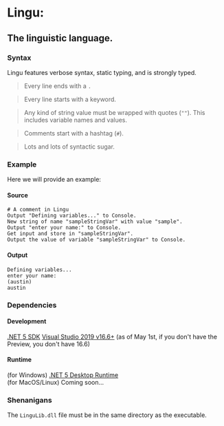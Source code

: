 # Lingu:
## The **lingu**istic language.


### Syntax
Lingu features verbose syntax, static typing, and is strongly typed.

> Every line ends with a `.`

> Every line starts with a keyword.

> Any kind of string value must be wrapped with quotes (`""`).
> This includes variable names and values.

> Comments start with a hashtag (`#`).

> Lots and lots of syntactic sugar.

### Example
Here we will provide an example:
#### Source
```
# A comment in Lingu
Output "Defining variables..." to Console.
New string of name "sampleStringVar" with value "sample".
Output "enter your name:" to Console.
Get input and store in "sampleStringVar".
Output the value of variable "sampleStringVar" to Console.
```
#### Output
```
Defining variables...
enter your name:
(austin)
austin
```

### Dependencies

#### Development
[.NET 5 SDK](https://dotnet.microsoft.com/download/dotnet/5.0)
[Visual Studio 2019 v16.6+](https://visualstudio.microsoft.com/vs/preview/)
(as of May 1st, if you don't have the Preview, you don't have 16.6)

#### Runtime
(for Windows) [.NET 5 Desktop Runtime](https://dotnet.microsoft.com/download/dotnet/5.0) <br>
(for MacOS/Linux) Coming soon...

### Shenanigans
The `LinguLib.dll` file must be in the same directory as the executable.
